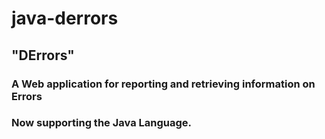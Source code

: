 # java-derrors
## "DErrors" 
### A Web application for reporting and retrieving information on Errors
### Now supporting the Java Language. 
